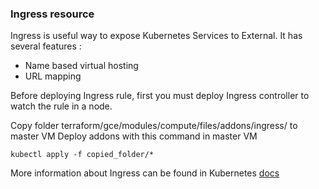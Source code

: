 ### Ingress resource
Ingress is useful way to expose Kubernetes Services to External. It has several features :
- Name based virtual hosting
- URL mapping

Before deploying Ingress rule, first you must deploy Ingress controller to watch the rule in a node.

Copy folder terraform/gce/modules/compute/files/addons/ingress/ to master VM
Deploy addons with this command in master VM

```
kubectl apply -f copied_folder/*
```

More information about Ingress can be found in Kubernetes [docs](https://kubernetes.io/docs/concepts/services-networking/ingress/)
